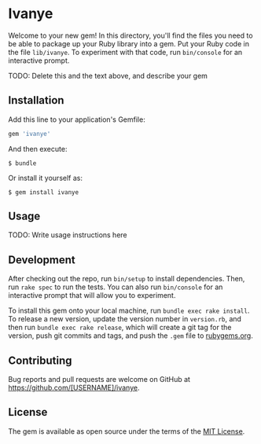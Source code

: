 # Ivanye

Welcome to your new gem! In this directory, you'll find the files you need to be able to package up your Ruby library into a gem. Put your Ruby code in the file `lib/ivanye`. To experiment with that code, run `bin/console` for an interactive prompt.

TODO: Delete this and the text above, and describe your gem

## Installation

Add this line to your application's Gemfile:

```ruby
gem 'ivanye'
```

And then execute:

    $ bundle

Or install it yourself as:

    $ gem install ivanye

## Usage

TODO: Write usage instructions here

## Development

After checking out the repo, run `bin/setup` to install dependencies. Then, run `rake spec` to run the tests. You can also run `bin/console` for an interactive prompt that will allow you to experiment.

To install this gem onto your local machine, run `bundle exec rake install`. To release a new version, update the version number in `version.rb`, and then run `bundle exec rake release`, which will create a git tag for the version, push git commits and tags, and push the `.gem` file to [rubygems.org](https://rubygems.org).

## Contributing

Bug reports and pull requests are welcome on GitHub at https://github.com/[USERNAME]/ivanye.

## License

The gem is available as open source under the terms of the [MIT License](https://opensource.org/licenses/MIT).
